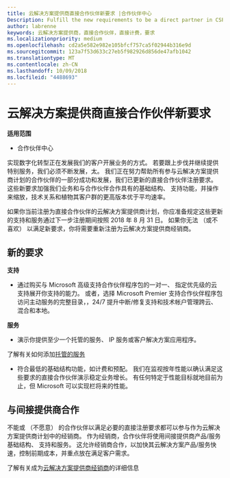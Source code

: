 ```yaml
---
title: 云解决方案提供商直接合作伙伴新要求 |合作伙伴中心
Description: Fulfill the new requirements to be a direct partner in CSP
author: labrenne
keywords: 云解决方案提供商，直接合作伙伴，直接计费，要求
ms.localizationpriority: medium
ms.openlocfilehash: cd2a5e582e982e105bfcf757ca5f02944b316e9d
ms.sourcegitcommit: 123a7f53d633c27eb5f982926d856de47afb1042
ms.translationtype: MT
ms.contentlocale: zh-CN
ms.lasthandoff: 10/09/2018
ms.locfileid: "4488693"
---
```

# <a name="csp-direct-partner-new-requirements"></a>云解决方案提供商直接合作伙伴新要求

**适用范围**

- 合作伙伴中心

实现数字化转型正在发展我们的客户开展业务的方式。 若要跟上步伐并继续提供特别服务，我们必须不断发展，太。 我们正在努力帮助所有参与云解决方案提供商计划的合作伙伴的一部分成功和发展，我们已更新的直接合作伙伴注册要求。 这些新要求加强我们业务和与合作伙伴合作具有的基础结构、 支持功能，并操作来缩放，技术关系和植物其客户群的更高版本优于平均速率。

如果你当前注册为直接合作伙伴的云解决方案提供商计划，你应准备规定这些更新的支持和服务通过下一步注册期间按照 2018 年 8 月 31 日。 如果你无法 （或不喜欢） 以满足新要求，你将需要重新注册为云解决方案提供商经销商。

## <a name="the-new-requirements"></a>新的要求

**支持**

- 通过购买与 Microsoft 高级支持合作伙伴程序包的一对一、 指定优先级的云支持展开你支持的能力。 或者，选择 Microsoft Premier 支持合作伙伴程序包访问主动服务的完整目录，，24/7 提升中断/修复支持和技术帐户管理跨云、 混合和本地。 

**服务**

- 演示你提供至少一个托管的服务、 IP 服务或客户解决方案应用程序。 

了解有关如何添加[托管的服务](https://partner.microsoft.com/business-opportunities/managed-services-provider) 

- 符合最低的基础结构功能，如计费和预配。
我们在监视按年性能以确认满足这些要求的直接合作伙伴演示稳定业务增长。 有任何特定于性能目标就地目前为止，但 Microsoft 可以实现栏将来的性能。 

## <a name="working-with-an-indirect-provider"></a>与间接提供商合作

不能或 （不愿意） 的合作伙伴以满足必要的直接注册要求都可以参与作为云解决方案提供商计划中的经销商。 作为经销商，合作伙伴将使用间接提供商产品/服务基础结构、 支持和服务。 这允许经销商合作，以加快其云解决方案产品/服务快速，控制前期成本，并重点放在满足客户需求。  

了解有关成为[云解决方案提供商经销商](https://partner.microsoft.com/cloud-solution-provider)的详细信息




